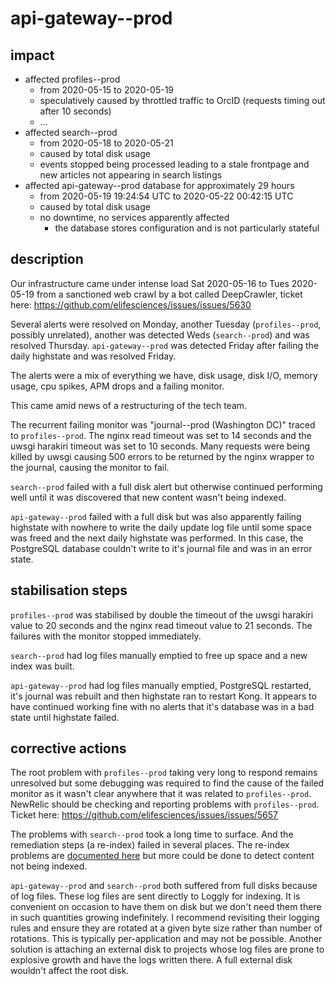 # api-gateway--prod

## impact

* affected profiles--prod
    - from 2020-05-15 to 2020-05-19
    - speculatively caused by throttled traffic to OrcID (requests timing out after 10 seconds)
    - ...
* affected search--prod
    - from 2020-05-18 to 2020-05-21
    - caused by total disk usage
    - events stopped being processed leading to a stale frontpage and new articles not appearing in search listings
* affected api-gateway--prod database for approximately 29 hours
    - from 2020-05-19 19:24:54 UTC to 2020-05-22 00:42:15 UTC
    - caused by total disk usage
    - no downtime, no services apparently affected
        - the database stores configuration and is not particularly stateful

## description

Our infrastructure came under intense load Sat 2020-05-16 to Tues 2020-05-19 from a sanctioned web crawl by a bot called 
DeepCrawler, ticket here: https://github.com/elifesciences/issues/issues/5630

Several alerts were resolved on Monday, another Tuesday (`profiles--prod`, possibly unrelated), another was detected 
Weds (`search--prod`) and was resolved Thursday. `api-gateway--prod` was detected Friday after failing the daily 
highstate and was resolved Friday.

The alerts were a mix of everything we have, disk usage, disk I/O, memory usage, cpu spikes, APM drops and a failing monitor.

This came amid news of a restructuring of the tech team.

The recurrent failing monitor was "journal--prod (Washington DC)" traced to `profiles--prod`. The nginx read timeout was
set to 14 seconds and the uwsgi harakiri timeout was set to 10 seconds. Many requests were being killed by uwsgi causing
500 errors to be returned by the nginx wrapper to the journal, causing the monitor to fail. 

`search--prod` failed with a full disk alert but otherwise continued performing well until it was discovered that new 
content wasn't being indexed.

`api-gateway--prod` failed with a full disk but was also apparently failing highstate with nowhere to write the daily
update log file until some space was freed and the next daily highstate was performed. In this case, the PostgreSQL 
database couldn't write to it's journal file and was in an error state.

## stabilisation steps

`profiles--prod` was stabilised by double the timeout of the uwsgi harakiri value to 20 seconds and the nginx read 
timeout value to 21 seconds. The failures with the monitor stopped immediately.

`search--prod` had log files manually emptied to free up space and a new index was built.

`api-gateway--prod` had log files manually emptied, PostgreSQL restarted, it's journal was rebuilt and then highstate 
ran to restart Kong. It appears to have continued working fine with no alerts that it's database was in a bad state until 
highstate failed.

## corrective actions

The root problem with `profiles--prod` taking very long to respond remains unresolved but some debugging was required 
to find the cause of the failed monitor as it wasn't clear anywhere that it was related to `profiles--prod`. 
NewRelic should be checking and reporting problems with `profiles--prod`. Ticket here: https://github.com/elifesciences/issues/issues/5657

The problems with `search--prod` took a long time to surface. And the remediation steps (a re-index) failed in several 
places. The re-index problems are [documented here](https://github.com/elifesciences/issues/issues/5664) but more could
be done to detect content not being indexed. 

`api-gateway--prod` and `search--prod` both suffered from full disks because of log files. These log files are sent 
directly to Loggly for indexing. It is convenient on occasion to have them on disk but we don't need them there in such
quantities growing indefinitely. I recommend revisiting their logging rules and ensure they are rotated at a given byte 
size rather than number of rotations. This is typically per-application and may not be possible. 
Another solution is attaching an external disk to projects whose log files are prone to explosive growth and have the 
logs written there. A full external disk wouldn't affect the root disk.


